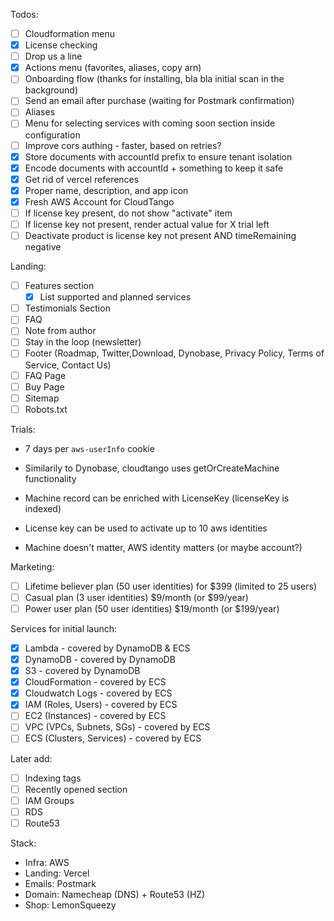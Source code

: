 Todos:

- [ ] Cloudformation menu
- [x] License checking
- [ ] Drop us a line
- [x] Actions menu (favorites, aliases, copy arn)
- [ ] Onboarding flow (thanks for installing, bla bla initial scan in the background)
- [ ] Send an email after purchase (waiting for Postmark confirmation)
- [ ] Aliases
- [ ] Menu for selecting services with coming soon section inside configuration
- [ ] Improve cors authing - faster, based on retries?
- [x] Store documents with accountId prefix to ensure tenant isolation
- [x] Encode documents with accountId + something to keep it safe
- [x] Get rid of vercel references
- [x] Proper name, description, and app icon
- [x] Fresh AWS Account for CloudTango
- [ ] If license key present, do not show "activate" item
- [ ] If license key not present, render actual value for X trial left
- [ ] Deactivate product is license key not present AND timeRemaining negative

Landing:

- [ ] Features section
  - [x] List supported and planned services
- [ ] Testimonials Section
- [ ] FAQ
- [ ] Note from author
- [ ] Stay in the loop (newsletter)
- [ ] Footer (Roadmap, Twitter,Download, Dynobase, Privacy Policy, Terms of Service, Contact Us)
- [ ] FAQ Page
- [ ] Buy Page
- [ ] Sitemap
- [ ] Robots.txt

Trials:

- 7 days per `aws-userInfo` cookie
- Similarily to Dynobase, cloudtango uses getOrCreateMachine functionality
- Machine record can be enriched with LicenseKey (licenseKey is indexed)
- License key can be used to activate up to 10 aws identities

- Machine doesn't matter, AWS identity matters (or maybe account?)

Marketing:

- [ ] Lifetime believer plan (50 user identities) for $399 (limited to 25 users)
- [ ] Casual plan (3 user identities) $9/month (or $99/year)
- [ ] Power user plan (50 user identities) $19/month (or $199/year)

Services for initial launch:

- [x] Lambda - covered by DynamoDB & ECS
- [x] DynamoDB - covered by DynamoDB
- [x] S3 - covered by DynamoDB
- [x] CloudFormation - covered by ECS
- [x] Cloudwatch Logs - covered by ECS
- [x] IAM (Roles, Users) - covered by ECS
- [ ] EC2 (Instances) - covered by ECS
- [ ] VPC (VPCs, Subnets, SGs) - covered by ECS
- [ ] ECS (Clusters, Services) - covered by ECS

Later add:

- [ ] Indexing tags
- [ ] Recently opened section
- [ ] IAM Groups
- [ ] RDS
- [ ] Route53

Stack:

- Infra: AWS
- Landing: Vercel
- Emails: Postmark
- Domain: Namecheap (DNS) + Route53 (HZ)
- Shop: LemonSqueezy

